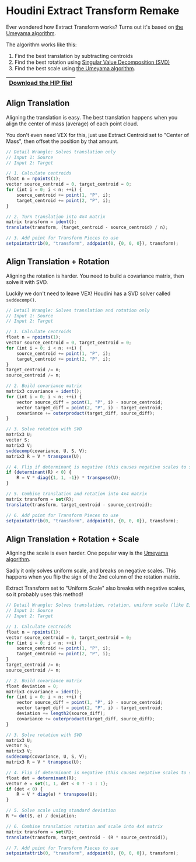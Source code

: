 # Houdini Extract Transform Remake

Ever wondered how Extract Transform works? Turns out it's based on [the Umeyama algorithm](https://nghiaho.com/?page_id=671).

The algorithm works like this:

1. Find the best translation by subtracting centroids
2. Find the best rotation using [Singular Value Decomposition (SVD)](https://www.sidefx.com/docs/houdini/vex/functions/svddecomp.html)
3. Find the best scale using [the Umeyama algorithm](https://nghiaho.com/?page_id=671).

| [Download the HIP file!](./hips/extract_transform_svd.hiplc?raw=true) |
| --- |

## Align Translation

Aligning the translation is easy. The best translation happens when you align the center of mass (average) of each point cloud.

You don't even need VEX for this, just use Extract Centroid set to "Center of Mass", then offset the position by that amount.

```js
// Detail Wrangle: Solves translation only
// Input 1: Source
// Input 2: Target

// 1. Calculate centroids
float n = npoints(1);
vector source_centroid = 0, target_centroid = 0;
for (int i = 0; i < n; ++i) {
    source_centroid += point(1, "P", i);
    target_centroid += point(2, "P", i);
}

// 2. Turn translation into 4x4 matrix
matrix transform = ident();
translate(transform, (target_centroid - source_centroid) / n);

// 3. Add point for Transform Pieces to use
setpointattrib(0, "transform", addpoint(0, {0, 0, 0}), transform);
```

## Align Translation + Rotation

Aligning the rotation is harder. You need to build a covariance matrix, then solve it with SVD.

Luckily we don't need to leave VEX! Houdini has a SVD solver called `svddecomp()`.

```js
// Detail Wrangle: Solves translation and rotation only
// Input 1: Source
// Input 2: Target

// 1. Calculate centroids
float n = npoints(1);
vector source_centroid = 0, target_centroid = 0;
for (int i = 0; i < n; ++i) {
    source_centroid += point(1, "P", i);
    target_centroid += point(2, "P", i);
}
target_centroid /= n;
source_centroid /= n;

// 2. Build covariance matrix
matrix3 covariance = ident();
for (int i = 0; i < n; ++i) {
    vector source_diff = point(1, "P", i) - source_centroid;
    vector target_diff = point(2, "P", i) - target_centroid;
    covariance += outerproduct(target_diff, source_diff);
}

// 3. Solve rotation with SVD
matrix3 U;
vector S;
matrix3 V;
svddecomp(covariance, U, S, V);
matrix3 R = V * transpose(U);

// 4. Flip if determinant is negative (this causes negative scales to screw up)
if (determinant(R) < 0) {
    R = V * diag({1, 1, -1}) * transpose(U);
}

// 5. Combine translation and rotation into 4x4 matrix
matrix transform = set(R);
translate(transform, target_centroid - source_centroid);

// 6. Add point for Transform Pieces to use
setpointattrib(0, "transform", addpoint(0, {0, 0, 0}), transform);
```

## Align Translation + Rotation + Scale

Aligning the scale is even harder. One popular way is the [Umeyama algorithm](https://stackoverflow.com/a/32244818).

Sadly it only solves uniform scale, and breaks on negative scales. This happens when you flip the sign of the 2nd column of the rotation matrix.

Extract Transform set to "Uniform Scale" also breaks with negative scales, so it probably uses this method!

```js
// Detail Wrangle: Solves translation, rotation, uniform scale (like Eigen::umeyama)
// Input 1: Source
// Input 2: Target

// 1. Calculate centroids
float n = npoints(1);
vector source_centroid = 0, target_centroid = 0;
for (int i = 0; i < n; ++i) {
    source_centroid += point(1, "P", i);
    target_centroid += point(2, "P", i);
}
target_centroid /= n;
source_centroid /= n;

// 2. Build covariance matrix
float deviation = 0;
matrix3 covariance = ident();
for (int i = 0; i < n; ++i) {
    vector source_diff = point(1, "P", i) - source_centroid;
    vector target_diff = point(2, "P", i) - target_centroid;
    deviation += length2(source_diff);
    covariance += outerproduct(target_diff, source_diff);
}

// 3. Solve rotation with SVD
matrix3 U;
vector S;
matrix3 V;
svddecomp(covariance, U, S, V);
matrix3 R = V * transpose(U);

// 4. Flip if determinant is negative (this causes negative scales to screw up)
float det = determinant(R);
vector e = set(1, 1, det < 0 ? -1 : 1);
if (det < 0) {
    R = V * diag(e) * transpose(U);
}

// 5. Solve scale using standard deviation
R *= dot(S, e) / deviation;

// 6. Combine translation rotation and scale into 4x4 matrix
matrix transform = set(R);
translate(transform, target_centroid - (R * source_centroid));

// 7. Add point for Transform Pieces to use
setpointattrib(0, "transform", addpoint(0, {0, 0, 0}), transform);
```
